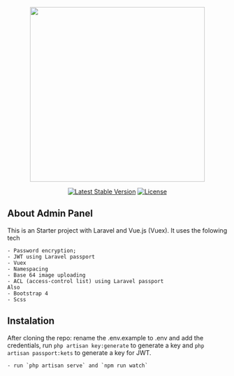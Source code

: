 <p align="center"><img src="https://res.cloudinary.com/dtfbvvkyp/image/upload/v1566331377/laravel-logolockup-cmyk-red.svg" width="400"></p>

<p align="center">
<a href="https://packagist.org/packages/laravel/framework"><img src="https://poser.pugx.org/laravel/framework/v/stable.svg" alt="Latest Stable Version"></a>
<a href="https://packagist.org/packages/laravel/framework"><img src="https://poser.pugx.org/laravel/framework/license.svg" alt="License"></a>
</p>

## About Admin Panel
This is an Starter project with Laravel and Vue.js (Vuex). It uses the folowing tech

    - Password encryption;
    - JWT using Laravel passport
    - Vuex
    - Namespacing
    - Base 64 image uploading
    - ACL (access-control list) using Laravel passport
    Also
    - Bootstrap 4
    - Scss


## Instalation

After cloning the repo: rename the .env.example to .env and add the credentials, run `php artisan key:generate` to generate a key and `php artisan passport:kets` to generate a key for JWT.

    - run `php artisan serve` and `npm run watch`
